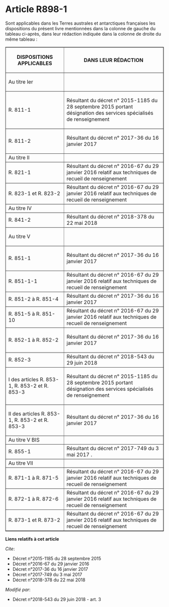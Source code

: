 # Article R898-1

Sont applicables dans les Terres australes et antarctiques françaises les dispositions du présent livre mentionnées dans la
colonne de gauche du tableau ci-après, dans leur rédaction indiquée dans la colonne de droite du même tableau :

<table border="1">
  <tbody>
    <tr>
      <th>

DISPOSITIONS APPLICABLES</th>
      <th>

DANS LEUR RÉDACTION</th>
    </tr>
    <tr>
      <td align="left">

Au titre Ier</td>
      <td align="left">
    </td></tr>
    <tr>
      <td align="left">

R. 811-1</td>
      <td>

Résultant du  décret n° 2015-1185 du 28 septembre 2015  portant désignation des services spécialisés de renseignement</td>
    </tr>
    <tr>
      <td align="left">

R. 811-2</td>
      <td>

Résultant du décret n° 2017-36 du 16 janvier 2017 </td>
    </tr>
    <tr>
      <td>Au titre II</td>
      <td>
    </td></tr>
    <tr>
      <td>R. 821-1</td>
      <td>Résultant du  décret n° 2016-67 du 29 janvier 2016  relatif aux techniques de recueil de renseignement</td>
    </tr>
    <tr>
      <td>R. 823-1 et R. 823-2</td>
      <td>Résultant du  décret n° 2016-67 du 29 janvier 2016  relatif aux techniques de recueil de renseignement</td>
    </tr>
    <tr>
      <td>Au titre IV</td>
      <td>
    </td></tr>
    <tr>
      <td>R. 841-2</td>
      <td>Résultant du décret n° 2018-378 du 22 mai 2018</td>
    </tr>
    <tr>
      <td align="left">

Au titre V</td>
      <td align="left">
    </td></tr>
    <tr>
      <td align="left">

R. 851-1</td>
      <td>

Résultant du décret n° 2017-36 du 16 janvier 2017 </td>
    </tr>
    <tr>
      <td>R. 851-1-1</td>
      <td>Résultant du  décret n° 2016-67 du 29 janvier 2016  relatif aux techniques de recueil de renseignement</td>
    </tr>
    <tr>
      <td>R. 851-2 à R. 851-4</td>
      <td>Résultant du décret n° 2017-36 du 16 janvier 2017 </td>
    </tr>
    <tr>
      <td>R. 851-5 à R. 851-10</td>
      <td>Résultant du  décret n° 2016-67 du 29 janvier 2016  relatif aux techniques de recueil de renseignement</td>
    </tr>
    <tr>
      <td align="left">

R. 852-1 à R. 852-2</td>
      <td>

Résultant du décret n° 2017-36 du 16 janvier 2017</td>
    </tr>
    <tr>
      <td align="left">R. 852-3</td>
      <td>Résultant du décret n° 2018-543 du 29 juin 2018</td>
    </tr>
    <tr>
      <td align="left">

I des articles R. 853-1, R. 853-2 et R. 853-3</td>
      <td>

Résultant du  décret n° 2015-1185 du 28 septembre 2015  portant désignation des services spécialisés de renseignement</td>
    </tr>
    <tr>
      <td align="left">

II des articles R. 853-1, R. 853-2 et R. 853-3</td>
      <td>

Résultant du décret n° 2017-36 du 16 janvier 2017 </td>
    </tr>
    <tr>
      <td align="left">Au titre V BIS</td>
      <td>
    </td></tr>
    <tr>
      <td align="left">R. 855-1</td>
      <td>Résultant du  décret n° 2017-749 du 3 mai 2017 .</td>
    </tr>
    <tr>
      <td>Au titre VII</td>
      <td>
    </td></tr>
    <tr>
      <td>R. 871-1 à R. 871-5</td>
      <td>Résultant du  décret n° 2016-67 du 29 janvier 2016  relatif aux techniques de recueil de renseignement</td>
    </tr>
    <tr>
      <td>R. 872-1 à R. 872-6</td>
      <td>Résultant du décret n° 2016-67 du 29 janvier 2016 relatif aux techniques de recueil de renseignement</td>
    </tr>
    <tr>
      <td>R. 873-1 et R. 873-2</td>
      <td>Résultant du décret n° 2016-67 du 29 janvier 2016 relatif aux techniques de recueil de renseignement</td>
    </tr>
  </tbody>
</table>

**Liens relatifs à cet article**

_Cite_:

  - Décret n°2015-1185 du 28 septembre 2015
  - Décret n°2016-67 du 29 janvier 2016
  - Décret n°2017-36 du 16 janvier 2017
  - Décret n°2017-749 du 3 mai 2017
  - Décret n°2018-378 du 22 mai 2018

_Modifié par_:

  - Décret n°2018-543 du 29 juin 2018 - art. 3
